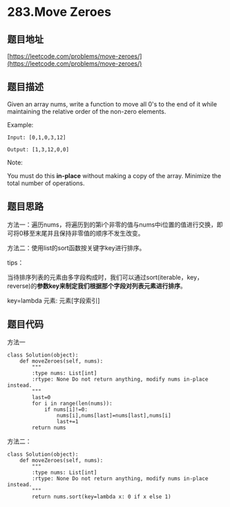 283.Move Zeroes
=================

题目地址
---------
[https://leetcode.com/problems/move-zeroes/](https://leetcode.com/problems/move-zeroes/)

题目描述
---------

Given an array nums, write a function to move all 0's to the end of it while maintaining the relative order of the non-zero elements.

Example:
```
Input: [0,1,0,3,12]

Output: [1,3,12,0,0]
```

Note:

You must do this **in-place** without making a copy of the array.
Minimize the total number of operations.

题目思路
-------

方法一：遍历nums，将遍历到的第i个非零的值与nums中i位置的值进行交换，即可将0移至末尾并且保持非零值的顺序不发生改变。

方法二：使用list的sort函数按关键字key进行排序。

tips：

当待排序列表的元素由多字段构成时，我们可以通过sort(iterable，key，reverse)的**参数key来制定我们根据那个字段对列表元素进行排序**。

key=lambda 元素: 元素[字段索引]

题目代码
-------

方法一

```
class Solution(object):
    def moveZeroes(self, nums):
        """
        :type nums: List[int]
        :rtype: None Do not return anything, modify nums in-place instead.
        """
        last=0
        for i in range(len(nums)):
            if nums[i]!=0:
                nums[i],nums[last]=nums[last],nums[i]
                last+=1
        return nums
```

方法二：

```
class Solution(object):
    def moveZeroes(self, nums):
        """
        :type nums: List[int]
        :rtype: None Do not return anything, modify nums in-place instead.
        """
        return nums.sort(key=lambda x: 0 if x else 1)
```
